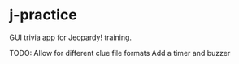 # j-practice
GUI trivia app for Jeopardy! training.


TODO:
Allow for different clue file formats
Add a timer and buzzer
